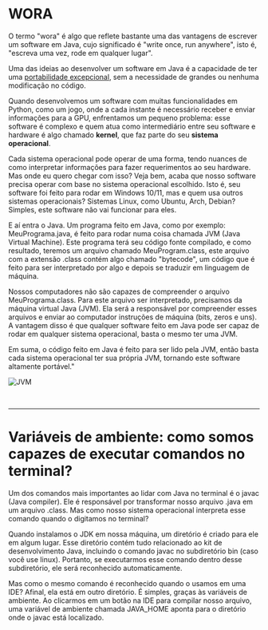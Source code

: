 # WORA
O termo "wora" é algo que reflete bastante uma das vantagens de escrever um software em Java, cujo significado é "write once, run anywhere", isto é, "escreva uma vez, rode em qualquer lugar".

Uma das ideias ao desenvolver um software em Java é a capacidade de ter uma [portabilidade excepcional](https://pt.wikipedia.org/wiki/Portabilidade_de_software), sem a necessidade de grandes ou nenhuma modificação no código.

Quando desenvolvemos um software com muitas funcionalidades em Python, como um jogo, onde a cada instante é necessário receber e enviar informações para a GPU, enfrentamos um pequeno problema: esse software é complexo e quem atua como intermediário entre seu software e hardware é algo chamado __kernel__, que faz parte do seu __sistema operacional__.


Cada sistema operacional pode operar de uma forma, tendo nuances de como interpretar informações para fazer requerimentos ao seu hardware. Mas onde eu quero chegar com isso? Veja bem, acaba que nosso software precisa operar com base no sistema operacional escolhido. Isto é, seu software foi feito para rodar em Windows 10/11, mas e quem usa outros sistemas operacionais? Sistemas Linux, como Ubuntu, Arch, Debian? Simples, este software não vai funcionar para eles.

E aí entra o Java. Um programa feito em Java, como por exemplo: MeuPrograma.java, é feito para rodar numa coisa chamada JVM (Java Virtual Machine). Este programa terá seu código fonte compilado, e como resultado, teremos um arquivo chamado MeuProgram.class, este arquivo com a extensão .class contém algo chamado "bytecode", um código que é feito para ser interpretado por algo e depois se traduzir em linguagem de máquina.

Nossos computadores não são capazes de compreender o arquivo MeuPrograma.class. Para este arquivo ser interpretado, precisamos da máquina virtual Java (JVM). Ela será a responsável por compreender esses arquivos e enviar ao computador instruções de máquina (bits, zeros e uns). A vantagem disso é que qualquer software feito em Java pode ser capaz de rodar em qualquer sistema operacional, basta o mesmo ter uma JVM.

Em suma, o código feito em Java é feito para ser lido pela JVM, então basta cada sistema operacional ter sua própria JVM, tornando este software altamente portável."

![JVM](https://github.com/FireguiQueen/Java/assets/98475125/0f973e29-41f0-424e-b832-634ada8c4d5c)

<br>

_____________

# Variáveis de ambiente: como somos capazes de executar comandos no terminal? 
Um dos comandos mais importantes ao lidar com Java no terminal é o javac (Java compiler). Ele é responsável por transformar nosso arquivo .java em um arquivo .class. Mas como nosso sistema operacional interpreta esse comando quando o digitamos no terminal?

Quando instalamos o JDK em nossa máquina, um diretório é criado para ele em algum lugar. Esse diretório contém tudo relacionado ao kit de desenvolvimento Java, incluindo o comando javac no subdiretório bin (caso você use linux). Portanto, se executarmos esse comando dentro desse subdiretório, ele será reconhecido automaticamente.

Mas como o mesmo comando é reconhecido quando o usamos em uma IDE? Afinal, ela está em outro diretório. É simples, graças às variáveis de ambiente. Ao clicarmos em um botão na IDE para compilar nosso arquivo, uma variável de ambiente chamada JAVA_HOME aponta para o diretório onde o javac está localizado.



